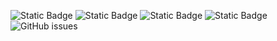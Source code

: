 ![Static Badge](https://img.shields.io/badge/blacklists-60-000000) ![Static Badge](https://img.shields.io/badge/blacklisted-2667417-cc0000) ![Static Badge](https://img.shields.io/badge/whitelisted-2245-00CC00) ![Static Badge](https://img.shields.io/badge/streaming_blacklist-28107-000000) ![GitHub issues](https://img.shields.io/github/issues/fabriziosalmi/blacklists)
